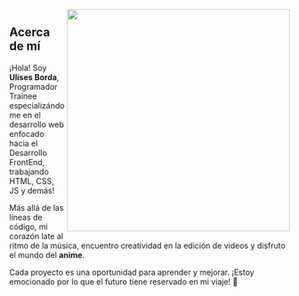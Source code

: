 <img src="https://raw.githubusercontent.com/MicaelliMedeiros/micaellimedeiros/master/image/computer-illustration.png" min-width="400px" max-width="400px" width="400px" align="right">

## Acerca de mí

¡Hola! Soy **Ulises Borda**, Programador Trainee especializándome en el desarrollo web enfocado hacia el Desarrollo FrontEnd, trabajando HTML, CSS, JS y demás!

Más allá de las líneas de código, mi corazón late al ritmo de la música, encuentro creatividad en la edición de videos y disfruto el mundo del **anime**. 

Cada proyecto es una oportunidad para aprender y mejorar. ¡Estoy emocionado por lo que el futuro tiene reservado en mi viaje! 🚀
